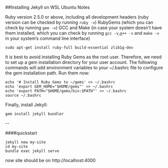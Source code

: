 ##Installing Jekyll on WSL Ubuntu Notes

Ruby version 2.5.0 or above, including all development headers (ruby version can be checked by running `ruby -v`)
RubyGems (which you can check by running `gem -v`)
GCC and Make (in case your system doesn’t have them installed, which you can check by running `gcc -v`,`g++ -v` and `make -v` in your system’s command line interface)

`sudo apt-get install ruby-full build-essential zlib1g-dev`

It is best to avoid installing Ruby Gems as the root user. Therefore, we need to set up a gem installation directory for your user account. The following commands will add environment variables to your ~/.bashrc file to configure the gem installation path. Run them now:
```
echo '# Install Ruby Gems to ~/gems' >> ~/.bashrc
echo 'export GEM_HOME="$HOME/gems"' >> ~/.bashrc
echo 'export PATH="$HOME/gems/bin:$PATH"' >> ~/.bashrc
source ~/.bashrc
```
Finally, install Jekyll:

`gem install jekyll bundler`

--

####quickstart

```
jekyll new my-site
cd my-site
bundle exec jekyll serve
```

now site should be on http://localhost:4000

